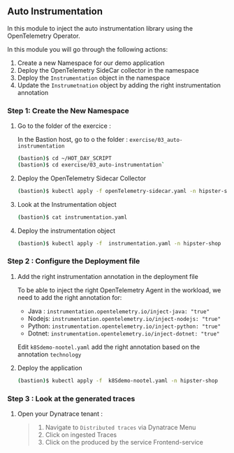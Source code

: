 ## Auto Instrumentation 

In this module to inject the auto instrumentation library using the OpenTelemetry Operator.

In this module you will go through the following actions:

1. Create a new Namespace for our demo application
1. Deploy the OpenTelemetry SideCar collector in the namespace
1. Deploy the `Instrumentation` object in the namespace
1. Update the `Instrumetnation` object by adding the right instrumentation annotation

### Step 1: Create the New Namespace

1. Go to the folder of the exercice :

   In the Bastion host, go to o the folder : `exercise/03_auto-instrumentation`
   
   ```bash
   (bastion)$ cd ~/HOT_DAY_SCRIPT
   (bastion)$ cd exercise/03_auto-instrumentation`
   ```


3. Deploy the OpenTelemetry Sidecar Collector
   
   ```bash
   (bastion)$ kubectl apply -f openTelemetry-sidecar.yaml -n hipster-shop
   ```
   
4. Look at the Instrumentation object
   ```bash
   (bastion)$ cat instrumentation.yaml
   ```
   
5. Deploy the instrumentation object
   ```bash
   (bastion)$ kubectl apply -f  instrumentation.yaml -n hipster-shop
   ```

### Step 2 : Configure the Deployment file


1. Add the right instrumentation annotation in the deployment file
 
    To be able to inject the right OpenTelemetry Agent in the workload, we need to add the right annotation for:
      - Java : `instrumentation.opentelemetry.io/inject-java: "true"`
      - Nodejs: `instrumentation.opentelemetry.io/inject-nodejs: "true"`
      - Python: `instrumentation.opentelemetry.io/inject-python: "true"`
      - Dotnet: `instrumentation.opentelemetry.io/inject-dotnet: "true"`

    Edit `k8Sdemo-nootel.yaml` add the right annotation based on the annotation `technology`

2. Deploy the application

   ```bash
   (bastion)$ kubectl apply -f  k8Sdemo-nootel.yaml -n hipster-shop
   ```

### Step 3 : Look at the generated traces

1. Open your Dynatrace tenant :

   > 1. Navigate to `Distributed traces` via Dynatrace Menu
   > 2. Click on ingested Traces
   > 3. Click on the produced by the service Frontend-service




